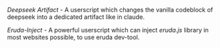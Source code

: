 *Deepseek Artifact* - A userscript which changes the vanilla codeblock of deepseek into a dedicated artifact like in claude. 

*Eruda-Inject* - A powerful userscript which can inject *eruda.js* library in most websites possible, to use eruda dev-tool.
